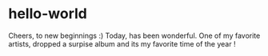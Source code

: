 # hello-world
Cheers, to new beginnings :) 
Today, has been wonderful. One of my favorite artists, dropped a surpise album and its my favorite time of the year !
